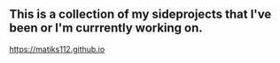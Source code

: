 ## This is a collection of my sideprojects that I've been or I'm currrently working on.

https://matiks112.github.io

